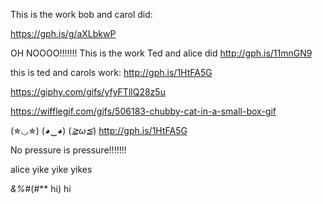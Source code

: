 This is the work bob and carol did:

https://gph.is/g/aXLbkwP


OH NOOOO!!!!!!!
This is the work Ted and alice did 
http://gph.is/11mnGN9

this is ted and carols work:
http://gph.is/1HtFA5G

https://giphy.com/gifs/yfyFTllQ28z5u

https://wifflegif.com/gifs/506183-chubby-cat-in-a-small-box-gif

(✯◡✯)	(◕‿◕)	(*≧ω≦*)	
http://gph.is/1HtFA5G

No pressure is pressure!!!!!!!

alice yike yike yikes

*&%*#(#*$*$ hi) hi